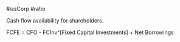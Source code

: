 #issCorp #ratio 

Cash flow availability for shareholders. 

FCFE = CFO - FCInv^[Fixed Capital Investments] + Net Borrowings 

